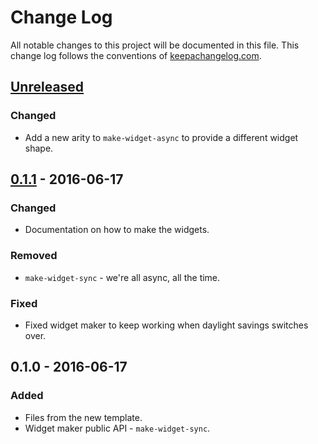 # Change Log
All notable changes to this project will be documented in this file. This change log follows the conventions of [keepachangelog.com](http://keepachangelog.com/).

## [Unreleased]
### Changed
- Add a new arity to `make-widget-async` to provide a different widget shape.

## [0.1.1] - 2016-06-17
### Changed
- Documentation on how to make the widgets.

### Removed
- `make-widget-sync` - we're all async, all the time.

### Fixed
- Fixed widget maker to keep working when daylight savings switches over.

## 0.1.0 - 2016-06-17
### Added
- Files from the new template.
- Widget maker public API - `make-widget-sync`.

[Unreleased]: https://github.com/your-name/clojure-sublime/compare/0.1.1...HEAD
[0.1.1]: https://github.com/your-name/clojure-sublime/compare/0.1.0...0.1.1
